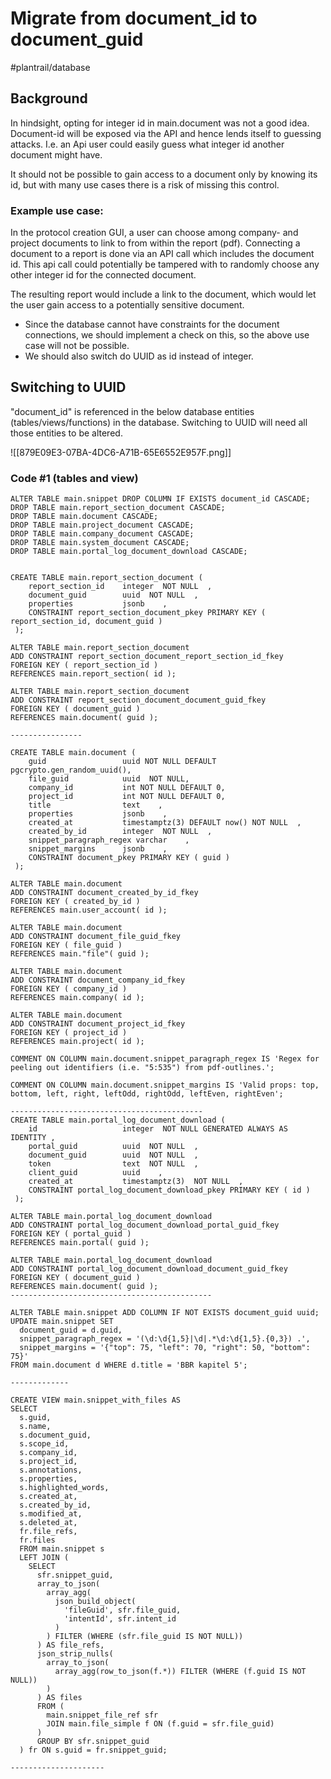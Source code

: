 # Migrate from document_id to document_guid

#plantrail/database

## Background
In hindsight, opting for integer id in main.document was not a good idea. Document-id will be exposed via the API and hence lends itself to guessing attacks. I.e. an Api user could easily guess what integer id another document might have.

It should not be possible to gain access to a document only by knowing its id, but with many use cases there is a risk of missing this control.

### Example use case:
In the protocol creation GUI, a user can choose among company- and project documents to link to from within the report (pdf). Connecting a document to a report is done via an API call which includes the document id. This api call could potentially be tampered with to randomly choose any other integer id for the connected document.

The resulting report would include a link to the document, which would let the user gain access to a potentially sensitive document.

* Since the database cannot have constraints for the document connections, we should implement a check on this, so the above use case will not be possible.
* We should also switch do UUID as id instead of integer.

## Switching to UUID
"document_id" is referenced in the below database entities (tables/views/functions) in the database. Switching to UUID will need all those entities to be altered.

![[879E09E3-07BA-4DC6-A71B-65E6552E957F.png]]

### Code #1 (tables and view)

```DROP VIEW IF EXISTS main.snippet_with_files;
ALTER TABLE main.snippet DROP COLUMN IF EXISTS document_id CASCADE;
DROP TABLE main.report_section_document CASCADE;
DROP TABLE main.document CASCADE;
DROP TABLE main.project_document CASCADE;
DROP TABLE main.company_document CASCADE;
DROP TABLE main.system_document CASCADE;
DROP TABLE main.portal_log_document_download CASCADE;


CREATE TABLE main.report_section_document ( 
	report_section_id    integer  NOT NULL  ,
	document_guid        uuid  NOT NULL  ,
	properties           jsonb    ,
	CONSTRAINT report_section_document_pkey PRIMARY KEY ( report_section_id, document_guid )
 );

ALTER TABLE main.report_section_document 
ADD CONSTRAINT report_section_document_report_section_id_fkey 
FOREIGN KEY ( report_section_id ) 
REFERENCES main.report_section( id );

ALTER TABLE main.report_section_document 
ADD CONSTRAINT report_section_document_document_guid_fkey 
FOREIGN KEY ( document_guid ) 
REFERENCES main.document( guid );

----------------

CREATE TABLE main.document ( 
	guid                 uuid NOT NULL DEFAULT pgcrypto.gen_random_uuid(),
	file_guid            uuid  NOT NULL,
	company_id           int NOT NULL DEFAULT 0,
	project_id           int NOT NULL DEFAULT 0,
	title                text    ,
	properties           jsonb    ,
	created_at           timestamptz(3) DEFAULT now() NOT NULL  ,
	created_by_id        integer  NOT NULL  ,
	snippet_paragraph_regex varchar    ,
	snippet_margins      jsonb    ,
	CONSTRAINT document_pkey PRIMARY KEY ( guid )
 );

ALTER TABLE main.document 
ADD CONSTRAINT document_created_by_id_fkey 
FOREIGN KEY ( created_by_id ) 
REFERENCES main.user_account( id );

ALTER TABLE main.document 
ADD CONSTRAINT document_file_guid_fkey 
FOREIGN KEY ( file_guid ) 
REFERENCES main."file"( guid );

ALTER TABLE main.document 
ADD CONSTRAINT document_company_id_fkey 
FOREIGN KEY ( company_id ) 
REFERENCES main.company( id );

ALTER TABLE main.document 
ADD CONSTRAINT document_project_id_fkey 
FOREIGN KEY ( project_id ) 
REFERENCES main.project( id );

COMMENT ON COLUMN main.document.snippet_paragraph_regex IS 'Regex for peeling out identifiers (i.e. "5:535") from pdf-outlines.';

COMMENT ON COLUMN main.document.snippet_margins IS 'Valid props: top, bottom, left, right, leftOdd, rightOdd, leftEven, rightEven';

-------------------------------------------
CREATE TABLE main.portal_log_document_download ( 
	id                   integer  NOT NULL GENERATED ALWAYS AS IDENTITY ,
	portal_guid          uuid  NOT NULL  ,
	document_guid        uuid  NOT NULL  ,
	token                text  NOT NULL  ,
	client_guid          uuid    ,
	created_at           timestamptz(3)  NOT NULL  ,
	CONSTRAINT portal_log_document_download_pkey PRIMARY KEY ( id )
 );

ALTER TABLE main.portal_log_document_download 
ADD CONSTRAINT portal_log_document_download_portal_guid_fkey 
FOREIGN KEY ( portal_guid ) 
REFERENCES main.portal( guid );

ALTER TABLE main.portal_log_document_download 
ADD CONSTRAINT portal_log_document_download_document_guid_fkey 
FOREIGN KEY ( document_guid ) 
REFERENCES main.document( guid );
---------------------------------------------

ALTER TABLE main.snippet ADD COLUMN IF NOT EXISTS document_guid uuid;
UPDATE main.snippet SET 
  document_guid = d.guid,
  snippet_paragraph_regex = '(\d:\d{1,5}|\d|.*\d:\d{1,5}.{0,3}) .',
  snippet_margins = '{"top": 75, "left": 70, "right": 50, "bottom": 75}'
FROM main.document d WHERE d.title = 'BBR kapitel 5';

-------------

CREATE VIEW main.snippet_with_files AS
SELECT
  s.guid, 
  s.name,
  s.document_guid,
  s.scope_id,
  s.company_id, 
  s.project_id,
  s.annotations,
  s.properties,
  s.highlighted_words,
  s.created_at, 
  s.created_by_id,
  s.modified_at,
  s.deleted_at,
  fr.file_refs,
  fr.files
  FROM main.snippet s
  LEFT JOIN (
    SELECT
      sfr.snippet_guid,
      array_to_json(
        array_agg(
          json_build_object(
            'fileGuid', sfr.file_guid,
            'intentId', sfr.intent_id
          )
        ) FILTER (WHERE (sfr.file_guid IS NOT NULL))
      ) AS file_refs,
      json_strip_nulls(
        array_to_json(
          array_agg(row_to_json(f.*)) FILTER (WHERE (f.guid IS NOT NULL))
        )
      ) AS files
      FROM (
        main.snippet_file_ref sfr
        JOIN main.file_simple f ON (f.guid = sfr.file_guid)
      )
      GROUP BY sfr.snippet_guid
  ) fr ON s.guid = fr.snippet_guid;

---------------------

```